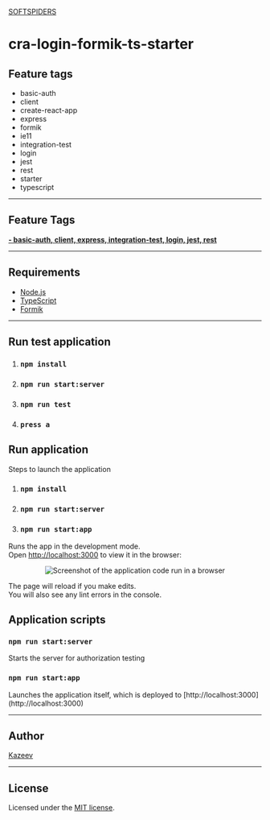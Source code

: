 [SOFTSPIDERS](https://github.com/softspiders/softspiders)

# cra-login-formik-ts-starter

## Feature tags
- basic-auth
- client
- create-react-app
- express
- formik
- ie11
- integration-test
- login
- jest
- rest
- starter
- typescript

---
## Feature Tags

[**- basic-auth, client, express, integration-test, login, jest, rest**](https://github.com/softspiders/formik-ts-starter)

---

## Requirements

- [Node.js](https://nodejs.org/en/download/package-manager/)
- [TypeScript](https://www.typescriptlang.org/)
- [Formik](https://github.com/jaredpalmer/formik/)

---


## Run test application 
1. ### `npm install`
2. ### `npm run start:server`
3. ### `npm run test`
4. ### `press a `

## Run application 
Steps to launch the application
1. ### `npm install`
2. ### `npm run start:server`
3. ### `npm run start:app`

Runs the app in the development mode.<br />
Open [http://localhost:3000](http://localhost:3000) to view it in the browser:

<p align="center">
   <div">
   <img alt="Screenshot of the application code run in a browser" src="images/Example.png" />
   </div>
</p>

The page will reload if you make edits.<br />
You will also see any lint errors in the console.

##  Application scripts

### `npm run start:server`
Starts the server for authorization testing

### `npm run start:app`
Launches the application itself, which is deployed to [http://localhost:3000] (http://localhost:3000)

---
## Author
[Kazeev](https://github.com/Kazeev)

---
## License
Licensed under the [MIT license](./LICENSE).

